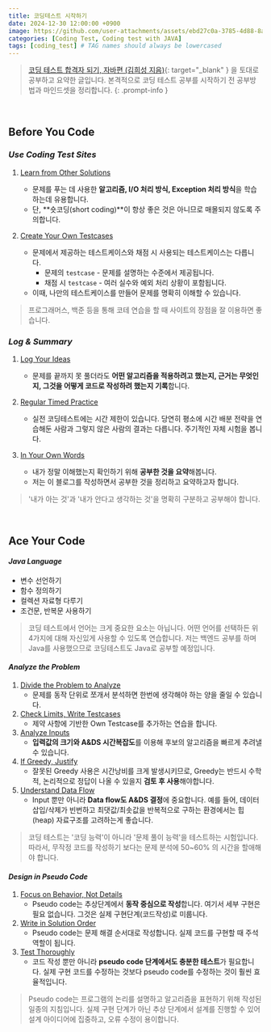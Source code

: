 ```yaml
---
title: 코딩테스트 시작하기
date: 2024-12-30 12:00:00 +0900
image: https://github.com/user-attachments/assets/ebd27c0a-3785-4d88-8ae6-8f69237e63b8
categories: [Coding Test, Coding test with JAVA]
tags: [coding_test] # TAG names should always be lowercased
---
```


> [코딩 테스트 합격자 되기, 자바편 (김희성 지음)](https://www.yes24.com/Product/Goods/125183948){: target="_blank" } 을 토대로 공부하고 요약한 글입니다. 본격적으로 코딩 테스트 공부를 시작하기 전 공부방법과 마인드셋을 정리합니다.
{: .prompt-info }

<br>



## **Before You Code**

### *Use Coding Test Sites*

1. <u>Learn from Other Solutions</u>
   * 문제를 푸는 데 사용한 **알고리즘, I/O 처리 방식, Exception 처리 방식**을 학습하는데 유용합니다.  
   * 단, **숏코딩(short coding)**이 항상 좋은 것은 아니므로 매몰되지 않도록 주의합니다.

2. <u>Create Your Own Testcases</u>
   * 문제에서 제공하는 테스트케이스와 채점 시 사용되는 테스트케이스는 다릅니다.
     * 문제의 `testcase` - 문제를 설명하는 수준에서 제공됩니다.
     * 채점 시 `testcase` - 여러 실수와 예외 처리 상황이 포함됩니다.
   * 이때, 나만의 테스트케이스를 만들어 문제를 명확히 이해할 수 있습니다.

> 프로그래머스, 백준 등을 통해 코테 연습을 할 때 사이트의 장점을 잘 이용하면 좋습니다.


### *Log & Summary*

1. <u>Log Your Ideas</u>
   * 문제를 끝까지 못 풀더라도 **어떤 알고리즘을 적용하려고 했는지, 근거는 무엇인지, 그것을 어떻게 코드로 작성하려 했는지 기록**합니다.

2. <u>Regular Timed Practice</u>
   * 실전 코딩테스트에는 시간 제한이 있습니다. 당연히 평소에 시간 배분 전략을 연습해둔 사람과 그렇지 않은 사람의 결과는 다릅니다. 주기적인 자체 시험을 봅니다.

3. <u>In Your Own Words</u>
   * 내가 정말 이해했는지 확인하기 위해 **공부한 것을 요약**해봅니다.
   * 저는 이 블로그를 작성하면서 공부한 것을 정리하고 요약하고자 합니다.

> '내가 아는 것'과 '내가 안다고 생각하는 것'을 명확히 구분하고 공부해야 합니다.

<br>

## **Ace Your Code**

#### *Java Language*

* 변수 선언하기
* 함수 정의하기
* 컬렉션 자료형 다루기
* 조건문, 반복문 사용하기

> 코딩 테스트에서 언어는 크게 중요한 요소는 아닙니다. 어떤 언어를 선택하든 위 4가지에 대해 자신있게 사용할 수 있도록 연습합니다. 저는 백엔드 공부를 하며 Java를 사용했으므로 코딩테스트도 Java로 공부할 예정입니다.

#### *Analyze the Problem*

1. <u>Divide the Problem to Analyze</u>
   * 문제를 동작 단위로 쪼개서 분석하면 한번에 생각해야 하는 양을 줄일 수 있습니다.
2. <u>Check Limits, Write Testcases</u>
   * 제약 사항에 기반한 Own Testcase를 추가하는 연습을 합니다.
3. <u>Analyze Inputs</u>
   * **입력값의 크기와 A&DS 시간복잡도**를 이용해 후보의 알고리즘을 빠르게 추려낼 수 있습니다.
4. <u>If Greedy, Justify</u>
   * 잘못된 Greedy 사용은 시간낭비를 크게 발생시키므로, Greedy는 반드시 수학적, 논리적으로 정답이 나올 수 있을지 **검토 후 사용**해야합니다.
5. <u>Understand Data Flow</u>
   * Input 뿐만 아니라 **Data flow도 A&DS 결정**에 중요합니다. 예를 들어, 데이터 삽입/삭제가 빈번하고 최댓값/최솟값을 반복적으로 구하는 환경에서는 힙(heap) 자료구조를 고려하는게 좋습니다.

> 코딩 테스트는 '코딩 능력'이 아니라 '문제 풀이 능력'을 테스트하는 시험입니다. 따라서, 무작정 코드를 작성하기 보다는 문제 분석에 50~60% 의 시간을 할애해야 합니다.

#### *Design in Pseudo Code*

1. <u>Focus on Behavior, Not Details</u>
   * Pseudo code는 추상단계에서 **동작 중심으로 작성**합니다. 여기서 세부 구현은 필요 없습니다. 그것은 실제 구현단계(코드작성)로 미룹니다.
2. <u>Write in Solution Order</u>
   * Pseudo code는 문제 해결 순서대로 작성합니다. 실제 코드를 구현할 때 주석 역할이 됩니다.
3. <u>Test Thoroughly</u>
   * 코드 작성 뿐만 아니라 **pseudo code 단계에서도 충분한 테스트**가 필요합니다. 실제 구현 코드를 수정하는 것보다 pseudo code를 수정하는 것이 훨씬 효율적입니다.



> Pseudo code는 프로그램의 논리를 설명하고 알고리즘을 표현하기 위해 작성된 일종의 지침입니다. 실제 구현 단계가 아닌 추상 단계에서 설계를 진행할 수 있어 설계 아이디어에 집중하고, 오류 수정이 용이합니다.